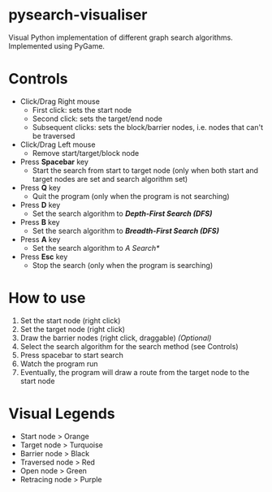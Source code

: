 # pysearch-visualiser
Visual Python implementation of different graph search algorithms. Implemented using PyGame.

# Controls
* Click/Drag Right mouse
  * First click: sets the start node
  * Second click: sets the target/end node
  * Subsequent clicks: sets the block/barrier nodes, i.e. nodes that can't be traversed
* Click/Drag Left mouse
  * Remove start/target/block node
* Press **Spacebar** key
  * Start the search from start to target node (only when both start and target nodes are set and search algorithm set)
* Press **Q** key
  * Quit the program (only when the program is not searching)
* Press **D** key
  * Set the search algorithm to _**Depth-First Search (DFS)**_
* Press **B** key
  * Set the search algorithm to _**Breadth-First Search (DFS)**_
* Press **A** key
  * Set the search algorithm to _**A* Search**_
* Press **Esc** key
  * Stop the search (only when the program is searching)
 
# How to use
1. Set the start node (right click)
1. Set the target node (right click)
1. Draw the barrier nodes (right click, draggable) *(Optional)*
1. Select the search algorithm for the search method (see Controls)
1. Press spacebar to start search
1. Watch the program run
1. Eventually, the program will draw a route from the target node to the start node


# Visual Legends
* Start node > Orange
* Target node > Turquoise
* Barrier node > Black
* Traversed node > Red
* Open node > Green
* Retracing node > Purple
